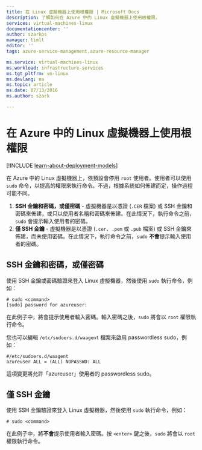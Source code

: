 ```yaml
---
title: 在 Linux 虛擬機器上使用根權限 | Microsoft Docs
description: 了解如何在 Azure 中的 Linux 虛擬機器上使用根權限。
services: virtual-machines-linux
documentationcenter: ''
author: szarkos
manager: timlt
editor: ''
tags: azure-service-management,azure-resource-manager

ms.service: virtual-machines-linux
ms.workload: infrastructure-services
ms.tgt_pltfrm: vm-linux
ms.devlang: na
ms.topic: article
ms.date: 07/13/2016
ms.author: szark

---
```

# 在 Azure 中的 Linux 虛擬機器上使用根權限
[!INCLUDE [learn-about-deployment-models](../../includes/learn-about-deployment-models-both-include.md)]

在 Azure 中的 Linux 虛擬機器上，依預設會停用 `root` 使用者。使用者可以使用 `sudo` 命令，以提高的權限來執行命令。不過，根據系統如何佈建而定，操作過程可能不同。

1. **SSH 金鑰和密碼，或僅密碼** - 虛擬機器是以憑證 (`.CER` 檔案) 或 SSH 金鑰和密碼來佈建，或只以使用者名稱和密碼來佈建。在此情況下，執行命令之前，`sudo` 會提示輸入使用者的密碼。
2. **僅 SSH 金鑰** - 虛擬機器是以憑證 (`.cer`、`.pem` 或 `.pub` 檔案) 或 SSH 金鑰來佈建，而未使用密碼。在此情況下，執行命令之前，`sudo` **不會**提示輸入使用者的密碼。

## SSH 金鑰和密碼，或僅密碼
使用 SSH 金鑰或密碼驗證來登入 Linux 虛擬機器，然後使用 `sudo` 執行命令，例如：

    # sudo <command>
    [sudo] password for azureuser:

在此例子中，將會提示使用者輸入密碼。輸入密碼之後，`sudo` 將會以 `root` 權限執行命令。

您也可以編輯 `/etc/sudoers.d/waagent` 檔案來啟用 passwordless sudo，例如：

    #/etc/sudoers.d/waagent
    azureuser ALL = (ALL) NOPASSWD: ALL

這項變更將允許「azureuser」使用者的 passwordless sudo。

## 僅 SSH 金鑰
使用 SSH 金鑰驗證來登入 Linux 虛擬機器，然後使用 `sudo` 執行命令，例如：

    # sudo <command>

在此例子中，將**不會**提示使用者輸入密碼。按 `<enter>` 鍵之後，`sudo` 將會以 `root` 權限執行命令。

<!---HONumber=AcomDC_0713_2016-->